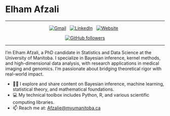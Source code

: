 # Elham Afzali

<!--📍 Canada | 🌐 [My Website](https://elhamafzali.github.io) | 📧 Afzalie@myumanitoba.ca -->

---


<div align="center">

[![Gmail](https://img.shields.io/badge/Gmail-D14836?style=flat&logo=gmail&logoColor=white)](mailto:Elie.Afzali@gmail.com)&nbsp;&nbsp;
[![LinkedIn](https://img.shields.io/badge/LinkedIn-0077B5?style=flat&logo=linkedin&logoColor=white)](https://linkedin.com/in/elhamafzali)&nbsp;&nbsp;
[![Website](https://img.shields.io/badge/Website-000?style=flat&logo=google-chrome&logoColor=white)](https://elhamafzali.github.io)&nbsp;&nbsp;
<!-- [![Twitter](https://img.shields.io/badge/Twitter-1DA1F2?style=flat&logo=twitter&logoColor=white)](https://twitter.com/yourhandle)&nbsp;&nbsp; -->
[![GitHub followers](https://img.shields.io/github/followers/elhamafzali?label=GitHub&style=flat&logo=github)](https://github.com/elhamafzali)

</div>



<!--[![Instagram](https://img.shields.io/badge/Instagram-E4405F?style=flat&logo=instagram&logoColor=white)](https://instagram.com/yourprofile)-->
<!--[![Telegram](https://img.shields.io/badge/Telegram-2CA5E0?style=flat&logo=telegram&logoColor=white)](https://t.me/yourchannel)-->
<!--[![YouTube](https://img.shields.io/badge/YouTube-FF0000?style=flat&logo=youtube&logoColor=white)](https://youtube.com/yourchannel)-->

---

I’m Elham Afzali, a PhD candidate in Statistics and Data Science at the University of Manitoba. I specialize in Bayesian inference, kernel methods, and high-dimensional data analysis, with research applications in medical imaging and genomics. I’m passionate about bridging theoretical rigor with real-world impact.

- 👩‍💻 I explore and share content on Bayesian inference, machine learning, statistical theory, and mathematical foundations.  
- 💻 My technical toolbox includes Python, R, and various scientific computing libraries.  
- 📫 Reach me at: [Afzalie@myumanitoba.ca](mailto:Afzalie@myumanitoba.ca)


<!--You are welcome to use the [discussions](https://github.com/YOUR_USERNAME/YOUR_REPO/discussions) tab to ask questions, give feedback, or report issues.

---

### 📖 Learning in Progress

Here are some of the courses and books I'm actively studying:

| Title | Type | Progress |
|-------|------|----------|
| *Principles of Mathematical Analysis* (Rudin) | Book | ▓▓▓▓░░░░░░ 40% |
| *Mathematical Logic* | Book | ▓▓▓▓▓░░░░░ 50% |
| *Bayesian Data Analysis* (Gelman) | Book | ▓▓░░░░░░░░ 20% |
| *Andrew Ng's ML Course (Coursera)* | Course | ▓▓▓▓▓▓▓░░░ 70% |


<h3 align="center"></h3>

<p align="left"> <img src="https://komarev.com/ghpvc/?username=elhamafzali&label=Profile%20views&color=0e75b6&style=flat" alt="elhamafzali" /> </p>

<h3 align="left">Connect with me:</h3>
<p align="left">
</p>

<h3 align="left">Languages and Tools:</h3>
<p align="left"> <a href="https://git-scm.com/" target="_blank" rel="noreferrer"> <img src="https://www.vectorlogo.zone/logos/git-scm/git-scm-icon.svg" alt="git" width="40" height="40"/> </a> <a href="https://www.linux.org/" target="_blank" rel="noreferrer"> <img src="https://raw.githubusercontent.com/devicons/devicon/master/icons/linux/linux-original.svg" alt="linux" width="40" height="40"/> </a> <a href="https://pandas.pydata.org/" target="_blank" rel="noreferrer"> <img src="https://raw.githubusercontent.com/devicons/devicon/2ae2a900d2f041da66e950e4d48052658d850630/icons/pandas/pandas-original.svg" alt="pandas" width="40" height="40"/> </a> <a href="https://www.postgresql.org" target="_blank" rel="noreferrer"> <img src="https://raw.githubusercontent.com/devicons/devicon/master/icons/postgresql/postgresql-original-wordmark.svg" alt="postgresql" width="40" height="40"/> </a> <a href="https://www.python.org" target="_blank" rel="noreferrer"> <img src="https://raw.githubusercontent.com/devicons/devicon/master/icons/python/python-original.svg" alt="python" width="40" height="40"/> </a> <a href="https://pytorch.org/" target="_blank" rel="noreferrer"> <img src="https://www.vectorlogo.zone/logos/pytorch/pytorch-icon.svg" alt="pytorch" width="40" height="40"/> </a> <a href="https://scikit-learn.org/" target="_blank" rel="noreferrer"> <img src="https://upload.wikimedia.org/wikipedia/commons/0/05/Scikit_learn_logo_small.svg" alt="scikit_learn" width="40" height="40"/> </a> <a href="https://seaborn.pydata.org/" target="_blank" rel="noreferrer"> <img src="https://seaborn.pydata.org/_images/logo-mark-lightbg.svg" alt="seaborn" width="40" height="40"/> </a> <a href="https://www.tensorflow.org" target="_blank" rel="noreferrer"> <img src="https://www.vectorlogo.zone/logos/tensorflow/tensorflow-icon.svg" alt="tensorflow" width="40" height="40"/> </a> </p>

<p><img align="center" src="https://github-readme-stats.vercel.app/api/top-langs?username=elhamafzali&show_icons=true&locale=en&layout=compact" alt="elhamafzali" /></p>


